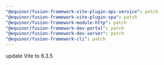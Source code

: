 ```yaml
---
"@equinor/fusion-framework-vite-plugin-api-service": patch
"@equinor/fusion-framework-vite-plugin-spa": patch
"@equinor/fusion-framework-module-http": patch
"@equinor/fusion-framework-dev-portal": patch
"@equinor/fusion-framework-dev-server": patch
"@equinor/fusion-framework-cli": patch
---
```


update Vite to 6.3.5
